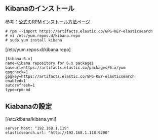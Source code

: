 ## Kibanaのインストール

参考：[公式のRPMインストール方法ページ](https://www.elastic.co/guide/en/kibana/current/rpm.html)

```
# rpm --import https://artifacts.elastic.co/GPG-KEY-elasticsearch
# vi /etc/yum.repos.d/kibana.repo
# sudo yum install kibana
```

[/etc/yum.repos.d/kibana.repo]

```
[kibana-6.x]
name=Kibana repository for 6.x packages
baseurl=https://artifacts.elastic.co/packages/6.x/yum
gpgcheck=1
gpgkey=https://artifacts.elastic.co/GPG-KEY-elasticsearch
enabled=1
autorefresh=1
type=rpm-md
```

## Kiabanaの設定

[/etc/kibana/kibana.yml]

```
server.host: "192.168.1.119"
elasticsearch.url: "http://192.168.1.118:9200"
```